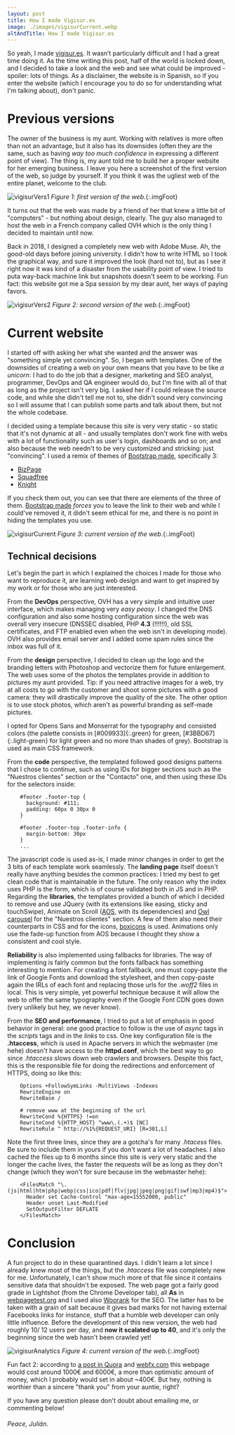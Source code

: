 ```yaml
---
layout: post
title: How I made Vigisur.es
image: ./images/vigisurCurrent.webp
altAndTitle: How I made Vigisur.es
---
```


So yeah, I made [vigisur.es](https://vigisur.es). It wasn’t particularly difficult and I had a great time doing it. As the time writing this post, half of the world is locked down, and I decided to take a look and the web and see what could be improved - spoiler: lots of things. As a disclaimer, the website is in Spanish, so if you enter the website (which I encourage you to do so for understanding what I'm talking about), don't panic.

# Previous versions

The owner of the business is my aunt. Working with relatives is more often than not an advantage, but it also has its downsides (often they are the same, such as having _way too much confidence_ in expressing a different point of view). The thing is, my aunt told me to build her a proper website for her emerging business. I leave you here a screenshot of the first version of the web, so judge by yourself. If you think it was the ugliest web of the entire planet, welcome to the club.

![vigisurVers1](../images/vigisurVers1.webp)
 _Figure 1: first version of the web._{:.imgFoot}

It turns out that the web was made by a friend of her that knew a little bit of "computers" - but nothing about design, clearly. The guy also managed to host the web in a French company called OVH which is the only thing I decided to maintain until now.

Back in 2018, I designed a completely new web with Adobe Muse. Ah, the good-old days before joining university. I didn't how to write HTML so I took the graphical way, and sure it improved the look (hard not to), but as I see it right now it was kind of a disaster from the usability point of view. I tried to puta  way-back machine link but snapshots doesn't seem to be working. Fun fact: this website got me a Spa session by my dear aunt, her ways of paying favors.

![vigisurVers2](../images/vigisurVers2.webp)
_Figure 2: second version of the web._{:.imgFoot}

# Current website

I started off with asking her what she wanted and the answer was "something simple yet convincing". So, I began with templates. One of the downsides of creating a web on your own means that you have to be like *a unicorn*: I had to do the job that a designer, marketing and SEO analyst, programmer, DevOps and QA engineer would do, but I'm fine with all of that as long as the project isn't very big. I asked her if I could release the source code, and while she didn't tell me not to, she didn't sound very convincing so I will assume that I can publish some parts and talk about them, but not the whole codebase.

 I decided using a template because this site is very very static - so static that it's not dynamic at all - and usually templates don't work fine with webs with a lot of functionality such as user's login, dashboards and so on; and also because the web needn't to be very customized and stricking: just "convincing". I used a remix of themes of [Bootstrap made](https://bootstrapmade.com/), specifically 3:

-   [BizPage](https://bootstrapmade.com/bizpage-bootstrap-business-template/)
-   [Squadfree](https://bootstrapmade.com/squadfree-free-bootstrap-template-creative/)
-   [Knight](https://bootstrapmade.com/knight-free-bootstrap-theme/)

If you check them out, you can see that there are elements of the three of them. [Bootstrap made](https://bootstrapmade.com/) *forces* you to leave the link to their web and while I could've removed it, it didn't seem ethical for me, and there is no point in hiding the templates you use.

![vigisurCurrent](../images/vigisurCurrent.webp)
_Figure 3: current version of the web._{:.imgFoot}

## Technical decisions

Let's begin the part in which I explained the choices I made for those who want to reproduce it, are learning web design and want to get inspired by my work or for those who are just interested.

From the **DevOps** perspective, OVH has a very simple and intuitive user interface, which makes managing very *easy peasy*. I changed the DNS configuration and also some hosting configuration  since the web was overall very insecure (DNSSEC disabled, PHP **4.3** (!!!!!!), old SSL certificates, and FTP enabled even when the web isn't in developing mode). OVH also provides email server and I added some spam rules since the inbox was full of it.

From the **design** perspective, I decided to clean up the logo and the branding letters with Photoshop and vectorize them for future enlargement. The web uses some of the photos the templates provide in addition to pictures my aunt provided. Tip: if you need attractive images for a web, try at all costs to go with the customer and shoot some pictures with a good camera: they will drastically improve the quality of the site. The other option is to use stock photos, which aren't as powerful branding as self-made pictures.

I opted for Opens Sans and Monserrat for the typography and consisted colors (the palette consists in [#009933]{:.green} for green, [#3BBD67]{:.light-green} for light green and no more than shades of grey). Bootstrap is used as main CSS framework.

From the **code** perspective, the templated followed good designs patterns that I chose to continue, such as using IDs for bigger sections such as the "Nuestros clientes" section or the "Contacto" one, and then using these IDs for the selectors inside:

```
    #footer .footer-top {
      background: #111;
      padding: 60px 0 30px 0
    }

    #footer .footer-top .footer-info {
      margin-bottom: 30px
    }
    ...
````

The javascript code is used as-is, I made minor changes in order to get the 3 bits of each template work seamlessly. The **landing page** itself doesn't really have anything besides the common practices: I tried my best to get clean code that is maintainable in the future. The only reason why the index uses PHP is the form, which is of course validated both in JS and in PHP. Regarding the **libraries**, the templates provided a bunch of which I decided to remove and use JQuery (with its extensions like easing, sticky and touchSwipe), Animate on Scroll ([AOS](https://michalsnik.github.io/aos/), with its dependencies) and [Owl carousel](https://owlcarousel2.github.io/OwlCarousel2/) for the "Nuestros clientes" section. A few of them also need their counterparts in CSS and for the icons, [boxicons](https://boxicons.com/) is used. Animations only use the fade-up function from AOS because I thought they show a consistent and cool style.

**Reliability** is also implemented using fallbacks for libraries. The way of implementing is fairly common but the fonts fallback has something interesting to mention. For creating a font fallback, one must copy-paste the link of Google Fonts and download the stylesheet, and then copy-paste again the IRLs of each font and replacing those urls for the *.woff2* files in local. This is very simple, yet powerful technique because it will allow the web to offer the same typography even if the Google Font CDN goes down (very unlikely but hey, we never know).

From the **SEO and performance**, I tried to put a lot of emphasis in good behavior in general: one good practice to follow is the use of _async_ tags in the *scripts* tags and in the *links* to css. One key configuration file is the **.htaccess**, which is used in Apache servers in which the webmaster (me hehe) doesn't have access to the **httpd.conf**, which the best way to go since _.htaccess_ slows down web crawlers and browsers. Despite this fact, this is the responsible file for doing the redirections and enforcement of HTTPS, doing so like this:

```
    Options +FollowSymLinks -MultiViews -Indexes
    RewriteEngine on
    RewriteBase /

    # remove www at the beginning of the url
    RewriteCond %{HTTPS} !=on
    RewriteCond %{HTTP_HOST} ^www\.(.+)$ [NC]
    RewriteRule ^ http://%1%{REQUEST_URI} [R=301,L]
```

Note the first three lines, since they are a gotcha's for many *.htacess* files. Be sure to include them in yours if you don't want a lot of headaches. I also cached the files up to 6 months since this site is very very static and the longer the cache lives, the faster the requests will be as long as they don't change (which they won't for sure because im the webmaster hehe):

```
    <FilesMatch "\.(js|html|htm|php|webp|css|ico|pdf|flv|jpg|jpeg|png|gif|swf|mp3|mp4)$">
      Header set Cache-Control "max-age=15552000, public"
      Header unset Last-Modified
      SetOutputFilter DEFLATE
    </FilesMatch>
```

# Conclusion

A fun project to do in these quarantined days. I didn't learn a lot since I already knew most of the things, but the *.htaccess* file was completely new for me. Unfortunately, I can't show much more of that file since it contains sensitive data that shouldn't be exposed. The web page got a fairly good grade in Lightshot (from the Chrome Developer tab), all **As** in [webpagetest.org](https://www.webpagetest.org/) and I used also [Woorank](https://www.woorank.com/es) for the SEO. The latter has to be taken with a grain of salt because it gives bad marks for not having external Facebooks links for instance, stuff that a humble web developer can only little influence. Before the development of this new version, the web had roughly 10/ 12 users per day, and **now it scalated up to 40**, and it's only the beginning since the web hasn't been crawled yet!

![vigisurAnalytics](../images/vigisurAnalytics.webp)
_Figure 4: current version of the web._{:.imgFoot}

Fun fact 2: according to [a post in Quora](https://www.quora.com/What-is-a-reasonable-price-to-pay-for-a-strong-landing-page-design) and [webfx.com](https://www.webfx.com/How-much-should-web-site-cost.html#calculator) this webpage would cost around 1000€ and 6000€, a more than optimistic amount of money, which I probably would set in about ~400€. But hey, nothing is worthier than a sincere "thank you" from your auntie, right?

If you have any question please don't doubt about emailing me, or commenting below!

###### _Peace, Julián._
